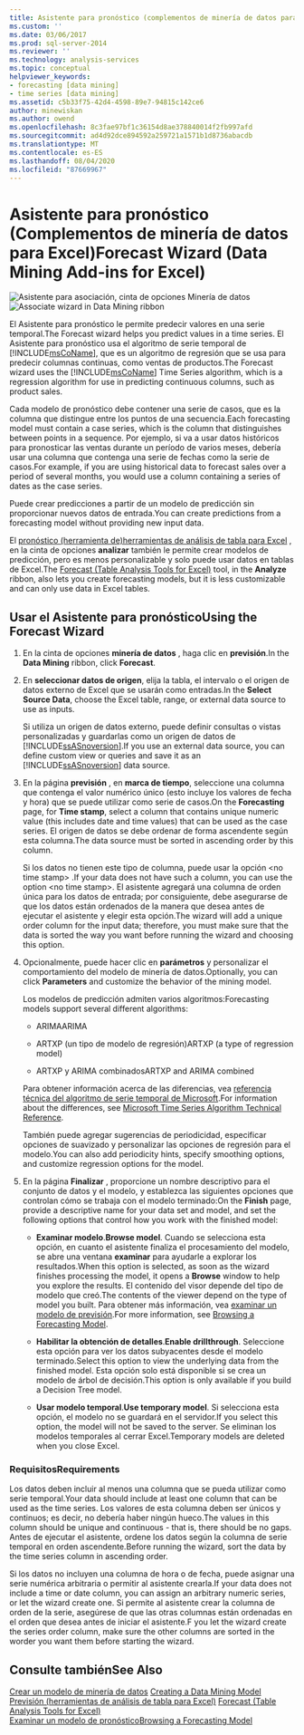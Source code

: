 ```yaml
---
title: Asistente para pronóstico (complementos de minería de datos para Excel) | Microsoft Docs
ms.custom: ''
ms.date: 03/06/2017
ms.prod: sql-server-2014
ms.reviewer: ''
ms.technology: analysis-services
ms.topic: conceptual
helpviewer_keywords:
- forecasting [data mining]
- time series [data mining]
ms.assetid: c5b33f75-42d4-4598-89e7-94815c142ce6
author: minewiskan
ms.author: owend
ms.openlocfilehash: 8c3fae97bf1c36154d8ae378840014f2fb997afd
ms.sourcegitcommit: ad4d92dce894592a259721a1571b1d8736abacdb
ms.translationtype: MT
ms.contentlocale: es-ES
ms.lasthandoff: 08/04/2020
ms.locfileid: "87669967"
---
```

# <a name="forecast-wizard-data-mining-add-ins-for-excel"></a><span data-ttu-id="c53e1-102">Asistente para pronóstico (Complementos de minería de datos para Excel)</span><span class="sxs-lookup"><span data-stu-id="c53e1-102">Forecast Wizard (Data Mining Add-ins for Excel)</span></span>
  <span data-ttu-id="c53e1-103">![Asistente para asociación, cinta de opciones Minería de datos](media/dmc-forecast.gif "Asistente para asociación, cinta de opciones Minería de datos")</span><span class="sxs-lookup"><span data-stu-id="c53e1-103">![Associate wizard in Data Mining ribbon](media/dmc-forecast.gif "Associate wizard in Data Mining ribbon")</span></span>  
  
 <span data-ttu-id="c53e1-104">El Asistente para pronóstico le permite predecir valores en una serie temporal.</span><span class="sxs-lookup"><span data-stu-id="c53e1-104">The Forecast wizard helps you predict values in a time series.</span></span> <span data-ttu-id="c53e1-105">El Asistente para pronóstico usa el algoritmo de serie temporal de [!INCLUDE[msCoName](../includes/msconame-md.md)], que es un algoritmo de regresión que se usa para predecir columnas continuas, como ventas de productos.</span><span class="sxs-lookup"><span data-stu-id="c53e1-105">The Forecast wizard uses the [!INCLUDE[msCoName](../includes/msconame-md.md)] Time Series algorithm, which is a regression algorithm for use in predicting continuous columns, such as product sales.</span></span>  
  
 <span data-ttu-id="c53e1-106">Cada modelo de pronóstico debe contener una serie de casos, que es la columna que distingue entre los puntos de una secuencia.</span><span class="sxs-lookup"><span data-stu-id="c53e1-106">Each forecasting model must contain a case series, which is the column that distinguishes between points in a sequence.</span></span> <span data-ttu-id="c53e1-107">Por ejemplo, si va a usar datos históricos para pronosticar las ventas durante un período de varios meses, debería usar una columna que contenga una serie de fechas como la serie de casos.</span><span class="sxs-lookup"><span data-stu-id="c53e1-107">For example, if you are using historical data to forecast sales over a period of several months, you would use a column containing a series of dates as the case series.</span></span>  
  
 <span data-ttu-id="c53e1-108">Puede crear predicciones a partir de un modelo de predicción sin proporcionar nuevos datos de entrada.</span><span class="sxs-lookup"><span data-stu-id="c53e1-108">You can create predictions from a forecasting model without providing new input data.</span></span>  
  
 <span data-ttu-id="c53e1-109">El [pronóstico &#40;herramienta de&#41;herramientas de análisis de tabla para Excel](forecast-table-analysis-tools-for-excel.md) , en la cinta de opciones **analizar** también le permite crear modelos de predicción, pero es menos personalizable y solo puede usar datos en tablas de Excel.</span><span class="sxs-lookup"><span data-stu-id="c53e1-109">The [Forecast &#40;Table Analysis Tools for Excel&#41;](forecast-table-analysis-tools-for-excel.md) tool, in the **Analyze** ribbon, also lets you create forecasting models, but it is less customizable and can only use data in Excel tables.</span></span>  
  
## <a name="using-the-forecast-wizard"></a><span data-ttu-id="c53e1-110">Usar el Asistente para pronóstico</span><span class="sxs-lookup"><span data-stu-id="c53e1-110">Using the Forecast Wizard</span></span>  
  
1.  <span data-ttu-id="c53e1-111">En la cinta de opciones **minería de datos** , haga clic en **previsión**.</span><span class="sxs-lookup"><span data-stu-id="c53e1-111">In the **Data Mining** ribbon, click **Forecast**.</span></span>  
  
2.  <span data-ttu-id="c53e1-112">En **seleccionar datos de origen**, elija la tabla, el intervalo o el origen de datos externo de Excel que se usarán como entradas.</span><span class="sxs-lookup"><span data-stu-id="c53e1-112">In the **Select Source Data**, choose the Excel table, range, or external data source to use as inputs.</span></span>  
  
     <span data-ttu-id="c53e1-113">Si utiliza un origen de datos externo, puede definir consultas o vistas personalizadas y guardarlas como un origen de datos de [!INCLUDE[ssASnoversion](../includes/ssasnoversion-md.md)].</span><span class="sxs-lookup"><span data-stu-id="c53e1-113">If you use an external data source, you can define custom view or queries and save it as an [!INCLUDE[ssASnoversion](../includes/ssasnoversion-md.md)] data source.</span></span>  
  
3.  <span data-ttu-id="c53e1-114">En la página **previsión** , en **marca de tiempo**, seleccione una columna que contenga el valor numérico único (esto incluye los valores de fecha y hora) que se puede utilizar como serie de casos.</span><span class="sxs-lookup"><span data-stu-id="c53e1-114">On the **Forecasting** page, for **Time stamp**, select a column that contains unique numeric value (this includes date and time values) that can be used as the case series.</span></span> <span data-ttu-id="c53e1-115">El origen de datos se debe ordenar de forma ascendente según esta columna.</span><span class="sxs-lookup"><span data-stu-id="c53e1-115">The data source must be sorted in ascending order by this column.</span></span>  
  
     <span data-ttu-id="c53e1-116">Si los datos no tienen este tipo de columna, puede usar la opción \<no time stamp> .</span><span class="sxs-lookup"><span data-stu-id="c53e1-116">If your data does not have such a column, you can use the option \<no time stamp>.</span></span> <span data-ttu-id="c53e1-117">El asistente agregará una columna de orden única para los datos de entrada; por consiguiente, debe asegurarse de que los datos están ordenados de la manera que desea antes de ejecutar el asistente y elegir esta opción.</span><span class="sxs-lookup"><span data-stu-id="c53e1-117">The wizard will add a unique order column for the input data; therefore, you must make sure that the data is sorted the way you want before running the wizard and choosing this option.</span></span>  
  
4.  <span data-ttu-id="c53e1-118">Opcionalmente, puede hacer clic en **parámetros** y personalizar el comportamiento del modelo de minería de datos.</span><span class="sxs-lookup"><span data-stu-id="c53e1-118">Optionally, you can click **Parameters** and customize the behavior of the mining model.</span></span>  
  
     <span data-ttu-id="c53e1-119">Los modelos de predicción admiten varios algoritmos:</span><span class="sxs-lookup"><span data-stu-id="c53e1-119">Forecasting models support several different algorithms:</span></span>  
  
    -   <span data-ttu-id="c53e1-120">ARIMA</span><span class="sxs-lookup"><span data-stu-id="c53e1-120">ARIMA</span></span>  
  
    -   <span data-ttu-id="c53e1-121">ARTXP (un tipo de modelo de regresión)</span><span class="sxs-lookup"><span data-stu-id="c53e1-121">ARTXP (a type of regression model)</span></span>  
  
    -   <span data-ttu-id="c53e1-122">ARTXP y ARIMA combinados</span><span class="sxs-lookup"><span data-stu-id="c53e1-122">ARTXP and ARIMA combined</span></span>  
  
     <span data-ttu-id="c53e1-123">Para obtener información acerca de las diferencias, vea [referencia técnica del algoritmo de serie temporal de Microsoft](data-mining/microsoft-time-series-algorithm-technical-reference.md).</span><span class="sxs-lookup"><span data-stu-id="c53e1-123">For information about the differences, see [Microsoft Time Series Algorithm Technical Reference](data-mining/microsoft-time-series-algorithm-technical-reference.md).</span></span>  
  
     <span data-ttu-id="c53e1-124">También puede agregar sugerencias de periodicidad, especificar opciones de suavizado y personalizar las opciones de regresión para el modelo.</span><span class="sxs-lookup"><span data-stu-id="c53e1-124">You can also add periodicity hints, specify smoothing options, and customize regression options for the model.</span></span>  
  
5.  <span data-ttu-id="c53e1-125">En la página **Finalizar** , proporcione un nombre descriptivo para el conjunto de datos y el modelo, y establezca las siguientes opciones que controlan cómo se trabaja con el modelo terminado:</span><span class="sxs-lookup"><span data-stu-id="c53e1-125">On the **Finish** page, provide a descriptive name for your data set and model, and set the following options that control how you work with the finished model:</span></span>  
  
    -   <span data-ttu-id="c53e1-126">**Examinar modelo**.</span><span class="sxs-lookup"><span data-stu-id="c53e1-126">**Browse model**.</span></span> <span data-ttu-id="c53e1-127">Cuando se selecciona esta opción, en cuanto el asistente finaliza el procesamiento del modelo, se abre una ventana **examinar** para ayudarle a explorar los resultados.</span><span class="sxs-lookup"><span data-stu-id="c53e1-127">When this option is selected, as soon as the wizard finishes processing the model, it opens a **Browse** window to help you explore the results.</span></span> <span data-ttu-id="c53e1-128">El contenido del visor depende del tipo de modelo que creó.</span><span class="sxs-lookup"><span data-stu-id="c53e1-128">The contents of the viewer depend on the type of model you built.</span></span> <span data-ttu-id="c53e1-129">Para obtener más información, vea [examinar un modelo de previsión](browsing-a-forecasting-model.md).</span><span class="sxs-lookup"><span data-stu-id="c53e1-129">For more information, see [Browsing a Forecasting Model](browsing-a-forecasting-model.md).</span></span>  
  
    -   <span data-ttu-id="c53e1-130">**Habilitar la obtención de detalles**.</span><span class="sxs-lookup"><span data-stu-id="c53e1-130">**Enable drillthrough**.</span></span> <span data-ttu-id="c53e1-131">Seleccione esta opción para ver los datos subyacentes desde el modelo terminado.</span><span class="sxs-lookup"><span data-stu-id="c53e1-131">Select this option to view the underlying data from the finished model.</span></span> <span data-ttu-id="c53e1-132">Esta opción solo está disponible si se crea un modelo de árbol de decisión.</span><span class="sxs-lookup"><span data-stu-id="c53e1-132">This option is only available if you build a Decision Tree model.</span></span>  
  
    -   <span data-ttu-id="c53e1-133">**Usar modelo temporal**.</span><span class="sxs-lookup"><span data-stu-id="c53e1-133">**Use temporary model**.</span></span> <span data-ttu-id="c53e1-134">Si selecciona esta opción, el modelo no se guardará en el servidor.</span><span class="sxs-lookup"><span data-stu-id="c53e1-134">If you select this option, the model will not be saved to the server.</span></span> <span data-ttu-id="c53e1-135">Se eliminan los modelos temporales al cerrar Excel.</span><span class="sxs-lookup"><span data-stu-id="c53e1-135">Temporary models are deleted when you close Excel.</span></span>  
  
### <a name="requirements"></a><span data-ttu-id="c53e1-136">Requisitos</span><span class="sxs-lookup"><span data-stu-id="c53e1-136">Requirements</span></span>  
 <span data-ttu-id="c53e1-137">Los datos deben incluir al menos una columna que se pueda utilizar como serie temporal.</span><span class="sxs-lookup"><span data-stu-id="c53e1-137">Your data should include at least one column that can be used as the time series.</span></span> <span data-ttu-id="c53e1-138">Los valores de esta columna deben ser únicos y continuos; es decir, no debería haber ningún hueco.</span><span class="sxs-lookup"><span data-stu-id="c53e1-138">The values in this column should be unique and continuous - that is, there should be no gaps.</span></span> <span data-ttu-id="c53e1-139">Antes de ejecutar el asistente, ordene los datos según la columna de serie temporal en orden ascendente.</span><span class="sxs-lookup"><span data-stu-id="c53e1-139">Before running the wizard, sort the data by the time series column in ascending order.</span></span>  
  
 <span data-ttu-id="c53e1-140">Si los datos no incluyen una columna de hora o de fecha, puede asignar una serie numérica arbitraria o permitir al asistente crearla.</span><span class="sxs-lookup"><span data-stu-id="c53e1-140">If your data does not include a time or date column, you can assign an arbitrary numeric series, or let the wizard create one.</span></span> <span data-ttu-id="c53e1-141">Si permite al asistente crear la columna de orden de la serie, asegúrese de que las otras columnas están ordenadas en el orden que desea antes de iniciar el asistente.</span><span class="sxs-lookup"><span data-stu-id="c53e1-141">F you let the wizard create the series order column, make sure the other columns are sorted in the worder you want them before starting the wizard.</span></span>  
  
## <a name="see-also"></a><span data-ttu-id="c53e1-142">Consulte también</span><span class="sxs-lookup"><span data-stu-id="c53e1-142">See Also</span></span>  
 <span data-ttu-id="c53e1-143">[Crear un modelo de minería de datos](creating-a-data-mining-model.md) </span><span class="sxs-lookup"><span data-stu-id="c53e1-143">[Creating a Data Mining Model](creating-a-data-mining-model.md) </span></span>  
 <span data-ttu-id="c53e1-144">[Previsión &#40;herramientas de análisis de tabla para Excel&#41;](forecast-table-analysis-tools-for-excel.md) </span><span class="sxs-lookup"><span data-stu-id="c53e1-144">[Forecast &#40;Table Analysis Tools for Excel&#41;](forecast-table-analysis-tools-for-excel.md) </span></span>  
 [<span data-ttu-id="c53e1-145">Examinar un modelo de pronóstico</span><span class="sxs-lookup"><span data-stu-id="c53e1-145">Browsing a Forecasting Model</span></span>](browsing-a-forecasting-model.md)  
  
  
